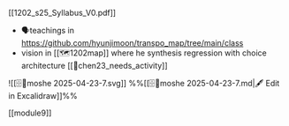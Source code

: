  [[1202_s25_Syllabus_V0.pdf]]
- 🗣️teachings in https://github.com/hyunjimoon/transpo_map/tree/main/class
- vision in [[🗺️1202map]] where he synthesis regression with choice architecture
[[📜chen23_needs_activity]]

![[🗄️🧠moshe 2025-04-23-7.svg]]
%%[[🗄️🧠moshe 2025-04-23-7.md|🖋 Edit in Excalidraw]]%%

[[module9]]